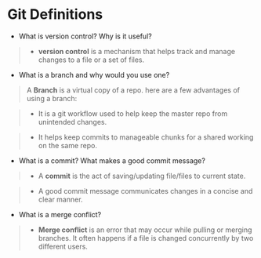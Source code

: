 # Git Definitions

* What is version control?  Why is it useful?
    
> * **version control** is a mechanism that helps track and manage changes to a file or a set of files.

* What is a branch and why would you use one?

>A **Branch** is a virtual copy of a repo. here are a few advantages of using a branch:

> * It is a git workflow used to help keep the master repo from unintended changes.

> * It helps keep commits to manageable chunks for a shared working on the same repo.
   
* What is a commit? What makes a good commit message?

> * A **commit** is the act of saving/updating file/files to current state.

> * A good commit message communicates changes in a concise and clear manner.

* What is a merge conflict?

> * **Merge conflict** is an error that may occur while pulling or merging branches. It often happens if a file is changed concurrently by two different users.